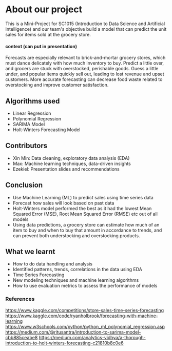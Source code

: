 # About our project
This is a Mini-Project for SC1015 (Introduction to Data Science and Artificial Intelligence) and our team's objective build a model that can predict the unit sales for items sold at the grocery store.

#### context (can put in presentation)
Forecasts are especially relevant to brick-and-mortar grocery stores, which must dance delicately with how much inventory to buy. Predict a little over, and grocers are stuck with overstocked, perishable goods. Guess a little under, and popular items quickly sell out, leading to lost revenue and upset customers. More accurate forecasting can decrease food waste related to overstocking and improve customer satisfaction.

## Algorithms used
- Linear Regression
- Polynomial Regression
- SARIMA Model
- Holt-Winters Forecasting Model

## Contributors
- Xin Min: Data cleaning, exploratory data analysis (EDA)
- Max: Machine learning techniques, data-driven insights
- Ezekiel: Presentation slides and recommendations

## Conclusion
- Use Machine Learning (ML) to predict sales using time series data
- Forecast how sales will look based on past data
- Holt-Winters model performed the best as it had the lowest Mean Squared Error (MSE), Root Mean Squared Error (RMSE) etc out of all models
- Using data predictions, a grocery store can estimate how much of an item to buy and when to buy that amount in accordance to trends, and can prevent both understocking and overstocking products.

## What we learnt 
- How to do data handling and analysis
- Identified patterns, trends, correlations in the data using EDA
- Time Series Forecasting
- New modeling techniques and machine learning algorithms
- How to use evaluation metrics to assess the performance of models


### References
https://www.kaggle.com/competitions/store-sales-time-series-forecasting
https://www.kaggle.com/code/ryanholbrook/forecasting-with-machine-learning
https://www.w3schools.com/python/python_ml_polynomial_regression.asp
https://medium.com/@ritusantra/introduction-to-sarima-model-cbb885ceabe8
https://medium.com/analytics-vidhya/a-thorough-introduction-to-holt-winters-forecasting-c21810b8c0e6
